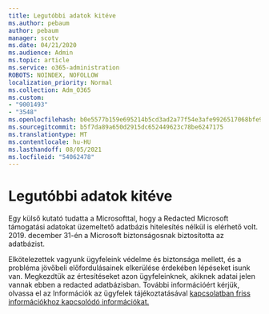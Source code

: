 ```yaml
---
title: Legutóbbi adatok kitéve
ms.author: pebaum
author: pebaum
manager: scotv
ms.date: 04/21/2020
ms.audience: Admin
ms.topic: article
ms.service: o365-administration
ROBOTS: NOINDEX, NOFOLLOW
localization_priority: Normal
ms.collection: Adm_O365
ms.custom:
- "9001493"
- "3548"
ms.openlocfilehash: b0e5577b159e695214b5cd3ad2a77f54e3afe9926517068bfe9a90e475dfc491
ms.sourcegitcommit: b5f7da89a650d2915dc652449623c78be6247175
ms.translationtype: MT
ms.contentlocale: hu-HU
ms.lasthandoff: 08/05/2021
ms.locfileid: "54062478"
---
```

# <a name="recent-data-exposure"></a>Legutóbbi adatok kitéve

Egy külső kutató tudatta a Microsofttal, hogy a Redacted Microsoft támogatási adatokat üzemeltető adatbázis hitelesítés nélkül is elérhető volt. 2019. december 31-én a Microsoft biztonságosnak biztosította az adatbázist.

Elkötelezettek vagyunk ügyfeleink védelme és biztonsága mellett, és a probléma jövőbeli előfordulásainek elkerülése érdekében lépéseket isunk van. Megkezdtük az értesítéseket azon ügyfeleinknek, akiknek adatai jelen vannak ebben a redacted adatbázisban. További információért kérjük, olvassa el az Információk az ügyfelek tájékoztatásával [kapcsolatban friss információkhoz kapcsolódó információkat.](https://aka.ms/privacyinfo)
